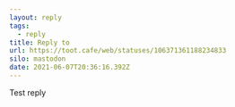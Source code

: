 ```yaml
---
layout: reply
tags:
  - reply
title: Reply to
url: https://toot.cafe/web/statuses/106371361188234833
silo: mastodon
date: 2021-06-07T20:36:16.392Z
---
```

Test reply